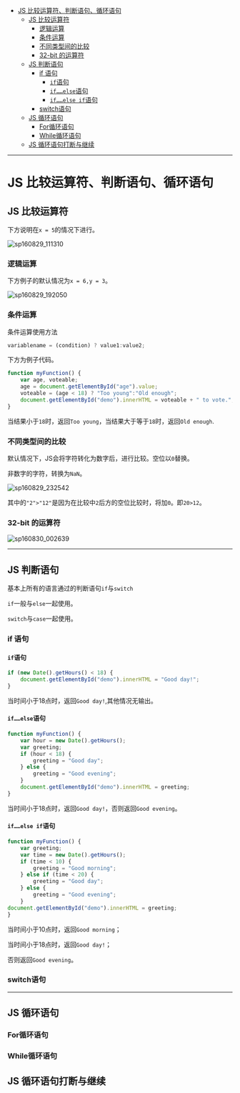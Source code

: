 <!-- toc -->

- [JS 比较运算符、判断语句、循环语句](#js-比较运算符-判断语句-循环语句)
	- [JS 比较运算符](#js-比较运算符)
		- [逻辑运算](#逻辑运算)
		- [条件运算](#条件运算)
		- [不同类型间的比较](#不同类型间的比较)
		- [32-bit 的运算符](#32-bit-的运算符)
	- [JS 判断语句](#js-判断语句)
		- [if 语句](#if-语句)
			- [`if`语句](#if语句)
			- [`if……else`语句](#ifelse语句)
			- [`if……else if`语句](#ifelse-if语句)
		- [switch语句](#switch语句)
	- [JS 循环语句](#js-循环语句)
		- [For循环语句](#for循环语句)
		- [While循环语句](#while循环语句)
	- [JS 循环语句打断与继续](#js-循环语句打断与继续)

<!-- tocstop -->

 --------------------------------------------------------------------------------

# JS 比较运算符、判断语句、循环语句

## JS 比较运算符

下方说明在`x = 5`的情况下进行。

![sp160829_111310](http://ooo.0o0.ooo/2016/08/29/57c418da43c9c.png)

<!-- ![sp160829_111310](/assets/sp160829_111310.png) -->

 ### 逻辑运算

下方例子的默认情况为`x = 6,y = 3`。

![sp160829_192050](http://ooo.0o0.ooo/2016/08/29/57c41a9c054b4.png)

<!-- ![sp160829_192050](/assets/sp160829_192050.png) -->

 ### 条件运算

条件运算使用方法

```javascript
variablename = (condition) ? value1:value2;
```

下方为例子代码。

```javascript
function myFunction() {
    var age, voteable;
    age = document.getElementById("age").value;
    voteable = (age < 18) ? "Too young":"Old enough";
    document.getElementById("demo").innerHTML = voteable + " to vote.";
}
```

当结果小于`18`时，返回`Too young`，当结果大于等于`18`时，返回`Old enough`.

### 不同类型间的比较

默认情况下，JS会将字符转化为数字后，进行比较。空位以`0`替换。

非数字的字符，转换为`NaN`。

![sp160829_232542](http://ooo.0o0.ooo/2016/08/29/57c453fe47901.png)

<!-- ![sp160829_232542](/assets/sp160829_232542.png) -->

 其中的`"2">"12"`是因为在比较中`2`后方的空位比较时，将加`0`。即`20>12`。

### 32-bit 的运算符

![sp160830_002639](http://ooo.0o0.ooo/2016/08/29/57c462450ae3e.png)

<!-- ![sp160830_002639](/assets/sp160830_002639.png) -->

 --------------------------------------------------------------------------------

## JS 判断语句

基本上所有的语言通过的判断语句`if`与`switch`

`if`一般与`else`一起使用。

`switch`与`case`一起使用。

### if 语句

#### `if`语句

```javascript
if (new Date().getHours() < 18) {
    document.getElementById("demo").innerHTML = "Good day!";
}
```

当时间小于18点时，返回`Good day!`,其他情况无输出。

#### `if……else`语句

```javascript
function myFunction() {
    var hour = new Date().getHours();
    var greeting;
    if (hour < 18) {
        greeting = "Good day";
    } else {
        greeting = "Good evening";
    }
    document.getElementById("demo").innerHTML = greeting;
}
```

当时间小于18点时，返回`Good day!`，否则返回`Good evening`。

#### `if……else if`语句

```javascript
function myFunction() {
    var greeting;
    var time = new Date().getHours();
    if (time < 10) {
        greeting = "Good morning";
    } else if (time < 20) {
        greeting = "Good day";
    } else {
        greeting = "Good evening";
    }
document.getElementById("demo").innerHTML = greeting;
}
```

当时间小于10点时，返回`Good morning`；

当时间小于18点时，返回`Good day!`；

否则返回`Good evening`。

### switch语句

--------------------------------------------------------------------------------

## JS 循环语句

### For循环语句

### While循环语句

## JS 循环语句打断与继续
